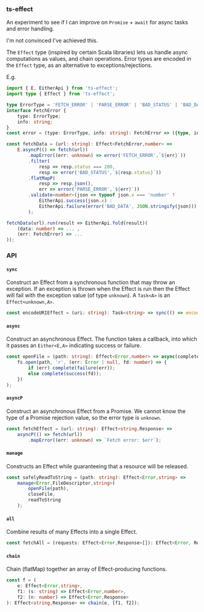 ### ts-effect

An experiment to see if I can improve on `Promise` + `await` for async tasks and error handling.

I'm not convinced I've achieved this.

The `Effect` type (inspired by certain Scala libraries) lets us handle async computations as values, and chain operations.
Error types are encoded in the `Effect` type, as an alternative to exceptions/rejections.

E.g.

```typescript
import { E, EitherApi } from 'ts-effect';
import type { Effect } from 'ts-effect';

type ErrorType = 'FETCH_ERROR' | 'PARSE_ERROR' | 'BAD_STATUS' | 'BAD_DATA';
interface FetchError {
    type: ErrorType;
    info: string;
}
const error = (type: ErrorType, info: string): FetchError => ({type, info});

const fetchData = (url: string): Effect<FetchError,number> =>
    E.asyncP(() => fetch(url))
        .mapError((err: unknown) => error('FETCH_ERROR',`${err}`))
        .filter(
            resp => resp.status === 200, 
            resp => error('BAD_STATUS',`${resp.status}`))
        .flatMapP(
            resp => resp.json(), 
            err => error('PARSE_ERROR',`${err}`))
        .validate<number>(json => typeof json.x === 'number' ?
            EitherApi.success(json.x) :
            EitherApi.failure(error('BAD_DATA', JSON.stringify(json)))
        );

fetchData(url).run(result => EitherApi.fold(result)(
    (data: number) => ... ,
    (err: FetchError) => ...
));
```

### API

#### `sync`
Construct an Effect from a synchronous function that may throw an exception.
If an exception is thrown when the Effect is run then the Effect will fail with the exception value (of type `unknown`).
A `Task<A>` is an `Effect<unknown,A>`.

```typescript
const encodeURIEffect = (uri: string): Task<string> => sync(() => encodeURI(uri))
```

#### `async`
Construct an asynchronous Effect. The function takes a callback, into which it passes an `Either<E,A>` indicating success or failure.
```typescript
const openFile = (path: string): Effect<Error,number> => async(complete =>
    fs.open(path, 'r', (err: Error | null, fd: number) => {
        if (err) complete(failure(err));
        else complete(success(fd));
    })
);
```

#### `asyncP`
Construct an asynchronous Effect from a Promise. We cannot know the type of a Promise rejection value, so the error type is `unknown`.
```typescript
const fetchEffect = (url: string): Effect<string,Response> => 
    asyncP(() => fetch(url))
        .mapError((err: unknown) => `Fetch error: $err`);
```

#### `manage`
Constructs an Effect while guaranteeing that a resource will be released.
```typescript
const safelyReadToString = (path: string): Effect<Error,string> =>
    manage<Error,FileDescriptor,string>(
        openFile(path),
        closeFile,
        readToString
    );
```

#### `all`
Combine results of many Effects into a single Effect.
```typescript
const fetchAll = (requests: Effect<Error,Response>[]): Effect<Error, Response[]> => all(requests);
```

#### `chain`
Chain (flatMap) together an array of Effect-producing functions.
```typescript
const f = (
    e: Effect<Error,string>,
    f1: (s: string) => Effect<Error,number>,
    f2: (n: number) => Effect<Error,Response>
): Effect<string,Response> => chain(e, [f1, f2]);
```
